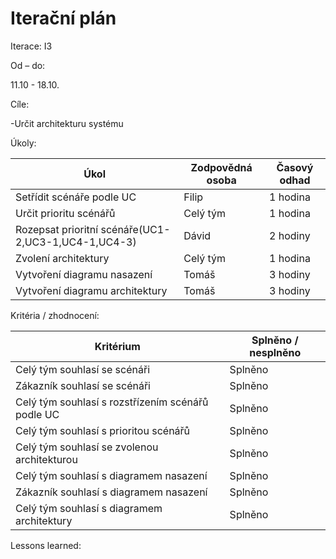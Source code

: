 <h1>Iterační plán</h1>
Iterace:  I3

Od – do:

11.10 - 18.10.

Cíle:

-Určit architekturu systému

Úkoly:

|Úkol|	Zodpovědná osoba|	Časový odhad|
|---|---|---|
Setřídit scénáře podle UC|Filip|1 hodina|
Určit prioritu scénářů|Celý tým|1 hodina|
Rozepsat prioritní scénáře(UC1-2,UC3-1,UC4-1,UC4-3)|Dávid|2 hodiny|
Zvolení architektury|Celý tým|1 hodina|
Vytvoření diagramu nasazení|Tomáš|3 hodiny|
Vytvoření diagramu architektury|Tomáš|3 hodiny|

Kritéria / zhodnocení:

|Kritérium	|Splněno / nesplněno|
|---|---|
Celý tým souhlasí se scénáři|Splněno|
Zákazník souhlasí se scénáři|Splněno|
Celý tým souhlasí s rozstřízením scénářů podle UC|Splněno|
Celý tým souhlasí s prioritou scénářů|Splněno|
Celý tým souhlasí se zvolenou architekturou|Splněno|
Celý tým souhlasí s diagramem nasazení|Splněno|
Zákazník souhlasí s diagramem nasazení|Splněno|
Celý tým souhlasí s diagramem architektury|Splněno|




Lessons learned:

